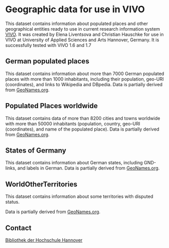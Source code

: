 # Geographic data for use in VIVO

This dataset contains information about populated places and other geographical entities ready to use in current research information system [VIVO](http://vivoweb.org/). It was created by Elena Liventsova and Christian Hauschke for use in VIVO at University of Applied Sciences and Arts Hannover, Germany. It is successfully tested with VIVO 1.6 and 1.7

## German populated places
This dataset contains information about more than 7000 German populated places with more than 1000 inhabitants, including their population, geo-URI (coordinates), and links to Wikipedia and DBpedia.  Data is partially derived from [GeoNames.org](http://geonames.org).

## Populated Places worldwide
This dataset contains data of more than 8200 cities and towns worldwide with more than 50000 inhabitants (population, country, geo-URI (coordinates), and name of the populated place). Data is partially derived from [GeoNames.org](http://geonames.org).

## States of Germany
This dataset contains information about German states, including GND-links, and labels in German. Data is partially derived from [GeoNames.org](http://geonames.org).

## WorldOtherTerritories
This dataset contains information about some territories with disputed status.

Data is partially derived from [GeoNames.org](http://geonames.org).

## Contact

[Bibliothek der Hochschule Hannover](http://www.hs-hannover.de/bibl/kontakt/)
